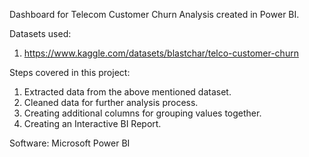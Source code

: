 Dashboard for Telecom Customer Churn Analysis created in Power BI.

Datasets used:
1)  https://www.kaggle.com/datasets/blastchar/telco-customer-churn

Steps covered in this project:
1)  Extracted data from the above mentioned dataset.
2)  Cleaned data for further analysis process.
3)  Creating additional columns for grouping values together.
3)  Creating an Interactive BI Report.

Software: Microsoft Power BI

